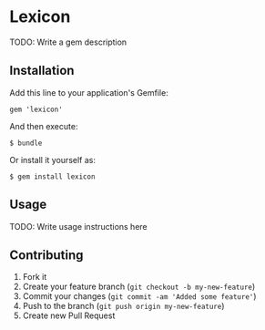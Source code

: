 # Lexicon

TODO: Write a gem description

## Installation

Add this line to your application's Gemfile:

    gem 'lexicon'

And then execute:

    $ bundle

Or install it yourself as:

    $ gem install lexicon

## Usage

TODO: Write usage instructions here

## Contributing

1. Fork it
2. Create your feature branch (`git checkout -b my-new-feature`)
3. Commit your changes (`git commit -am 'Added some feature'`)
4. Push to the branch (`git push origin my-new-feature`)
5. Create new Pull Request
